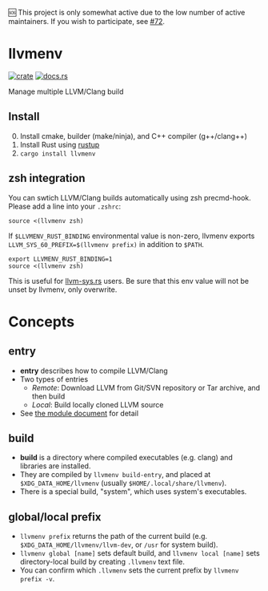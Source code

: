 :sos: This project is only somewhat active due to the low number of active maintainers. If you wish to participate, see [#72](https://github.com/llvmenv/llvmenv/issues/72).

llvmenv
=========

[![crate](https://img.shields.io/crates/v/llvmenv.svg)](https://crates.io/crates/llvmenv)
[![docs.rs](https://docs.rs/llvmenv/badge.svg)](https://docs.rs/llvmenv)

Manage multiple LLVM/Clang build

Install
-------
0. Install cmake, builder (make/ninja), and C++ compiler (g++/clang++)
1. Install Rust using [rustup](https://github.com/rust-lang-nursery/rustup.rs)
2. `cargo install llvmenv`

zsh integration
-----
You can swtich LLVM/Clang builds automatically using zsh precmd-hook. Please add a line into your `.zshrc`:

```
source <(llvmenv zsh)
```

If `$LLVMENV_RUST_BINDING` environmental value is non-zero, llvmenv exports `LLVM_SYS_60_PREFIX=$(llvmenv prefix)` in addition to `$PATH`.

```
export LLVMENV_RUST_BINDING=1
source <(llvmenv zsh)
```

This is useful for [llvm-sys.rs](https://github.com/tari/llvm-sys.rs) users. Be sure that this env value will not be unset by llvmenv, only overwrite.

Concepts
=========

entry
------
- **entry** describes how to compile LLVM/Clang
- Two types of entries
  - *Remote*: Download LLVM from Git/SVN repository or Tar archive, and then build
  - *Local*: Build locally cloned LLVM source
- See [the module document](https://docs.rs/llvmenv/*/llvmenv/entry/index.html) for detail

build
------
- **build** is a directory where compiled executables (e.g. clang) and libraries are installed.
- They are compiled by `llvmenv build-entry`, and placed at `$XDG_DATA_HOME/llvmenv` (usually `$HOME/.local/share/llvmenv`).
- There is a special build, "system", which uses system's executables.

global/local prefix
--------------------
- `llvmenv prefix` returns the path of the current build (e.g. `$XDG_DATA_HOME/llvmenv/llvm-dev`, or `/usr` for system build).
- `llvmenv global [name]` sets default build, and `llvmenv local [name]` sets directory-local build by creating `.llvmenv` text file.
- You can confirm which `.llvmenv` sets the current prefix by `llvmenv prefix -v`.
